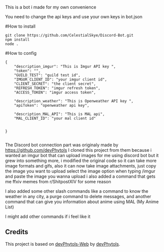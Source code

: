 This is a bot i made for my own convenience

You need to change the api keys and use your own keys in bot.json 

#How to install
```
git clone https://github.com/CelestialSkye/Discord-Bot.git
npm install
node .
```

#How to config 
```
{
    "description_imgur": "This is Imgur API key ",
    "token": "",
    "GUILD_TEST": "guild test id",
    "IMGUR_CLIENT_ID": "your imgur client id",
    "CLIENT_SECRET": "the client secret",
    "REFRESH_TOKEN": "imgur refresh token",
    "ACCESS_TOKEN": "imgur access token",

    "description_weather": "This is Openweather API key ",
    "apiToken": "openweather api key",

    "description_MAL_API": "This is MAL api",
    "MAL_CLIENT_ID": "your mal client id"


}


```


The Discord bot connection part was originaly made by https://github.com/devPhytols
I cloned this project from them because i wanted an imgur bot that can upload images for me using discord bot
but it grew into something more, i modified the original code so it can take more image formats and gifs, also it can now take image attachments, just copy the image you want to upload select the image option when typing /imgur and paste the image you wanna upload
i also added a command that gets me ffxiv memes from r/ShitpostXIV for some reason

I also added some other slash commands like a command to know the weather in any city, a purge command to delete messages, and another command that can give you information about anime using MAL (My Anime List)

I might add other commands if i feel like it

## Credits
This project is based on [devPhytols-Web](https://github.com/devPhytols/UpImgur-Bot-Discord) by [devPhytols](https://github.com/devPhytols).
